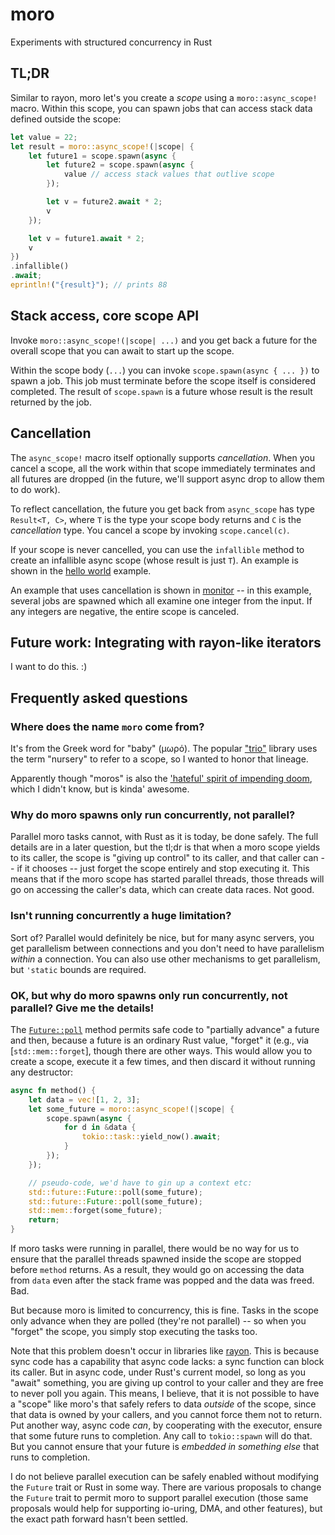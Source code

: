 # moro

Experiments with structured concurrency in Rust

## TL;DR

Similar to rayon, moro let's you create a *scope* using a `moro::async_scope!` macro.
Within this scope, you can spawn jobs that can access stack data defined outside the scope:

```rust
let value = 22;
let result = moro::async_scope!(|scope| {
    let future1 = scope.spawn(async {
        let future2 = scope.spawn(async {
            value // access stack values that outlive scope
        });

        let v = future2.await * 2;
        v
    });

    let v = future1.await * 2;
    v
})
.infallible()
.await;
eprintln!("{result}"); // prints 88
```

## Stack access, core scope API

Invoke `moro::async_scope!(|scope| ...)` and you get back a future
for the overall scope that you can await to start up the scope.

Within the scope body (`...`) you can invoke `scope.spawn(async { ... })` to spawn a job. 
This job must terminate before the scope itself is considered completed. 
The result of `scope.spawn` is a future whose result is the result returned by the job.

## Cancellation

The `async_scope!` macro itself optionally supports *cancellation*.
When you cancel a scope, all the work within that scope immediately
terminates and all futures are dropped (in the future, we'll support
async drop to allow them to do work). 

To reflect cancellation, the future you get back from `async_scope`
has type `Result<T, C>`, where `T` is the type your scope body returns
and `C` is the *cancellation* type. You cancel a scope by invoking
`scope.cancel(c)`.

If your scope is never cancelled, you can use the `infallible` method
to create an infallible async scope (whose result is just `T`).
An example is shown in the [hello world](examples/hello_world.rs) example.

An example that uses cancellation is shown in [monitor](examples/monitor.rs) --
in this example, several jobs are spawned which all examine one integer from
the input. If any integers are negative, the entire scope is canceled.

## Future work: Integrating with rayon-like iterators

I want to do this. :) 

## Frequently asked questions

### Where does the name `moro` come from?

It's from the Greek word for "baby" (μωρό). The popular ["trio"](https://trio.readthedocs.io/en/stable/) library uses the term "nursery" to refer to a scope, so I wanted to honor that lineage.

Apparently though "moros" is also the ['hateful' spirit of impending doom](https://en.wikipedia.org/wiki/Moros), which I didn't know, but is kinda' awesome.

### Why do moro spawns only run concurrently, not parallel?

Parallel moro tasks cannot, with Rust as it is today, be done safely. The full details are in a later question, but the tl;dr is that when a moro scope yields to its caller, the scope is "giving up control" to its caller, and that caller can -- if it chooses -- just forget the scope entirely and stop executing it. This means that if the moro scope has started parallel threads, those threads will go on accessing the caller's data, which can create data races. Not good.

### Isn't running concurrently a huge limitation?

Sort of? Parallel would definitely be nice, but for many async servers, you get parallelism between connections and you don't need to have parallelism *within* a connection. You can also use other mechanisms to get parallelism, but `'static` bounds are required.

### OK, but why do moro spawns only run concurrently, not parallel? Give me the details!

The [`Future::poll`](https://doc.rust-lang.org/std/future/trait.Future.html#tymethod.poll) method permits safe code to "partially advance" a future and then, because a future is an ordinary Rust value, "forget" it (e.g., via [`std::mem::forget`], though there are other ways. This would allow you to create a scope, execute it a few times, and then discard it without running any destructor:

```rust
async fn method() {
    let data = vec![1, 2, 3];
    let some_future = moro::async_scope!(|scope| {
        scope.spawn(async { 
            for d in &data {
                tokio::task::yield_now().await;
            }
        });
    });

    // pseudo-code, we'd have to gin up a context etc:
    std::future::Future::poll(some_future);
    std::future::Future::poll(some_future);
    std::mem::forget(some_future);
    return;
}
```

If moro tasks were running in parallel, there would be no way for us to ensure that the parallel threads spawned inside the scope are stopped before `method` returns. As a result, they would go on accessing the data from `data` even after the stack frame was popped and the data was freed. Bad.

But because moro is limited to concurrency, this is fine. Tasks in the scope only advance when they are polled (they're not parallel) -- so when you "forget" the scope, you simply stop executing the tasks too.

Note that this problem doesn't occur in libraries like [rayon](https://crates.io/crates/rayon). This is because sync code has a capability that async code lacks: a sync function can block its caller. But in async code, under Rust's current model, so long as you "await" something, you are giving up control to your caller and they are free to never poll you again. This means, I believe, that it is not possible to have a "scope" like moro's that safely refers to data *outside* of the scope, since that data is owned by your callers, and you cannot force them not to return. Put another way, async code *can*, by cooperating with the executor, ensure that some future runs to completion. Any call to `tokio::spawn` will do that. But you cannot ensure that your future is *embedded in something else* that runs to completion.

I do not believe parallel execution can be safely enabled without modifying the `Future` trait or Rust in some way. There are various proposals to change the `Future` trait to permit moro to support parallel execution (those same proposals would help for supporting io-uring, DMA, and other features), but the exact path forward hasn't been settled.

